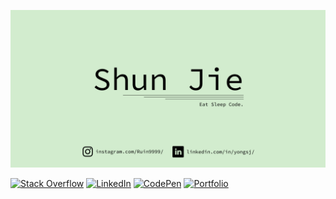 ![Logo](assets/banner.png)


[![Stack Overflow](https://img.shields.io/static/v1?style=for-the-badge&message=Stack+Overflow&color=F58025&logo=Stack+Overflow&logoColor=FFFFFF&label=)](https://stackoverflow.com/users/10112479/ruin9999) 
[![LinkedIn](https://img.shields.io/badge/LinkedIn-0077B5?style=for-the-badge&logo=linkedin&logoColor=white)](https://www.linkedin.com/in/yongsj/) 
[![CodePen](https://img.shields.io/static/v1?style=for-the-badge&message=CodePen&color=000000&logo=CodePen&logoColor=FFFFFF&label=)](https://codepen.io/ruin9999) 
[![Portfolio](https://img.shields.io/badge/my_portfolio-000?style=for-the-badge&logo=ko-fi&logoColor=white)](https://Ruin9999.github.io) 